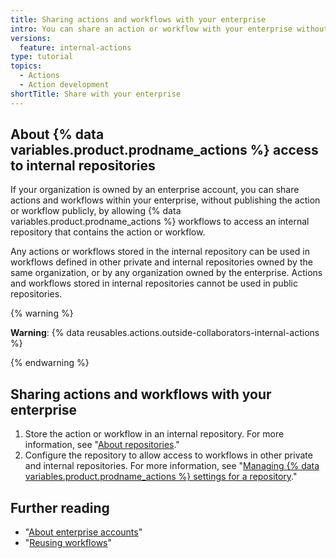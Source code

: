 ```yaml
---
title: Sharing actions and workflows with your enterprise
intro: You can share an action or workflow with your enterprise without publishing the action or workflow publicly.
versions:
  feature: internal-actions
type: tutorial
topics:
  - Actions
  - Action development
shortTitle: Share with your enterprise
---
```


## About {% data variables.product.prodname_actions %} access to internal repositories

If your organization is owned by an enterprise account, you can share actions and workflows within your enterprise, without publishing the action or workflow publicly, by allowing {% data variables.product.prodname_actions %} workflows to access an internal repository that contains the action or workflow. 

Any actions or workflows stored in the internal repository can be used in workflows defined in other private and internal repositories owned by the same organization, or by any organization owned by the enterprise. Actions and workflows stored in internal repositories cannot be used in public repositories.

{% warning %}

**Warning**: {% data reusables.actions.outside-collaborators-internal-actions %}

{% endwarning %}

## Sharing actions and workflows with your enterprise

1. Store the action or workflow in an internal repository. For more information, see "[About repositories](/repositories/creating-and-managing-repositories/about-repositories#about-internal-repositories)."
1. Configure the repository to allow access to workflows in other private and internal repositories. For more information, see "[Managing {% data variables.product.prodname_actions %} settings for a repository](/repositories/managing-your-repositorys-settings-and-features/enabling-features-for-your-repository/managing-github-actions-settings-for-a-repository#allowing-access-to-components-in-an-internal-repository)."

## Further reading

- "[About enterprise accounts](/admin/overview/about-enterprise-accounts)"
- "[Reusing workflows](/actions/using-workflows/reusing-workflows)"
